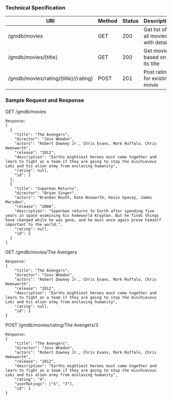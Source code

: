 
### **Technical Specification**

| URI | Method | Status| Description |
|-----|--------|-------|-------------|
|/gmdb/movies|GET|200|Get list of all movies with details|
|/gmdb/movies/{title}|GET|200|Get movie based on its title|
|/gmdb/movies/rating/{title}/{rating}|POST|201|Post rating for existing movie|

### **Sample Request and Response**

GET /gmdb/movies
````
Response:
[
  {
    "title": "The Avengers",
    "director": "Joss Whedon",
    "actors": "Robert Downey Jr., Chris Evans, Mark Ruffalo, Chris Hemsworth",
    "release": "2012",
    "description": "Earths mightiest heroes must come together and learn to fight as a team if they are going to stop the mischievous Loki and his alien army from enslaving humanity",
    "rating": null,
    "id": 1
  },
  {
    "title": "Superman Returns",
    "director": "Bryan Singer",
    "actors": "Brandon Routh, Kate Bosworth, Kevin Spacey, James Marsden",
    "release": "2006",
    "description": "Superman returns to Earth after spending five years in space examining his homeworld Krypton. But he finds things have changed while he was gone, and he must once again prove himself important to the world.",
    "rating": null,
    "id": 2
  }
]
````

GET /gmdb/movies/The Avengers
````
Response:
{
    "title": "The Avengers",
    "director": "Joss Whedon",
    "actors": "Robert Downey Jr., Chris Evans, Mark Ruffalo, Chris Hemsworth",
    "release": "2012",
    "description": "Earths mightiest heroes must come together and learn to fight as a team if they are going to stop the mischievous Loki and his alien army from enslaving humanity",
    "rating": null,
    "id": 1 
}
````

POST /gmdb/movies/rating/The Avengers/3
````
Response:
{
    "title": "The Avengers",
    "director": "Joss Whedon",
    "actors": "Robert Downey Jr., Chris Evans, Mark Ruffalo, Chris Hemsworth",
    "release": "2012",
    "description": "Earths mightiest heroes must come together and learn to fight as a team if they are going to stop the mischievous Loki and his alien army from enslaving humanity",
    "rating": "4",
    "userRatings": ["5", "3"],
    "id": 1 
}


